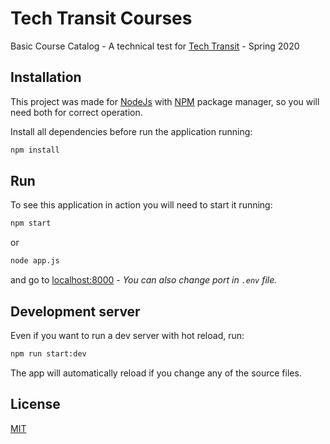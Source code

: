 # Tech Transit Courses

Basic Course Catalog - A technical test for [Tech Transit](https://www.techtransit.com/) - Spring 2020

## Installation

This project was made for [NodeJs](https://nodejs.org/) with [NPM](https://www.npmjs.com/) package manager, so you will need both for correct operation.

Install all dependencies before run the application running:

```bash
npm install
```

## Run

To see this application in action you will need to start it running:

```bash
npm start
```

or

```bash
node app.js
```

and go to [localhost:8000](http://localhost:8000) - *You can also change port in `.env` file.*

## Development server

Even if you want to run a dev server with hot reload, run:

```bash
npm run start:dev
```

The app will automatically reload if you change any of the source files.

## License

[MIT](https://choosealicense.com/licenses/mit/)
